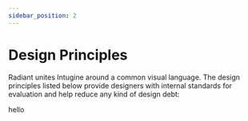 ```yaml
---
sidebar_position: 2
---
```


# Design Principles

Radiant unites Intugine around a common visual language. The design principles listed below provide designers with internal standards for evaluation and help reduce any kind of design debt:

<section>
 <article>
    hello
 </article>
</section>
